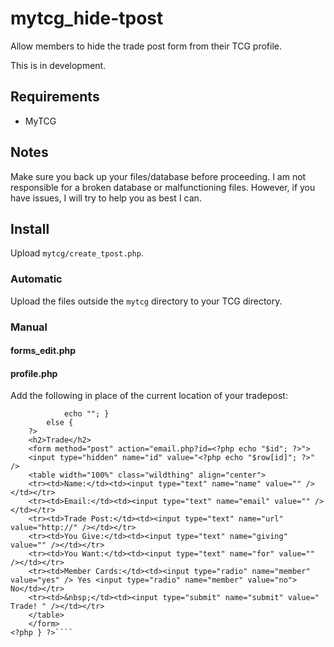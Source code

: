 # mytcg_hide-tpost
Allow members to hide the trade post form from their TCG profile.

This is in development.

## Requirements
- MyTCG

## Notes
Make sure you back up your files/database before proceeding. I am not responsible for a broken database or malfunctioning files. However, if you have issues, I will try to help you as best I can.

## Install
Upload `mytcg/create_tpost.php`.

### Automatic
Upload the files outside the `mytcg` directory to your TCG directory.

### Manual
#### forms_edit.php

#### profile.php
Add the following in place of the current location of your tradepost:
````<?php if($row[tradeform]=="no") {
			echo ""; }
		else {
	?>
	<h2>Trade</h2>
	<form method="post" action="email.php?id=<?php echo "$id"; ?>">
	<input type="hidden" name="id" value="<?php echo "$row[id]"; ?>" />
	<table width="100%" class="wildthing" align="center">
	<tr><td>Name:</td><td><input type="text" name="name" value="" /></td></tr>
	<tr><td>Email:</td><td><input type="text" name="email" value="" /></td></tr>
	<tr><td>Trade Post:</td><td><input type="text" name="url" value="http://" /></td></tr>
	<tr><td>You Give:</td><td><input type="text" name="giving" value="" /></td></tr>
	<tr><td>You Want:</td><td><input type="text" name="for" value="" /></td></tr>
	<tr><td>Member Cards:</td><td><input type="radio" name="member" value="yes" /> Yes <input type="radio" name="member" value="no"> No</td></tr>
	<tr><td>&nbsp;</td><td><input type="submit" name="submit" value=" Trade! " /></td></tr>
	</table>
	</form>
<?php } ?>````
